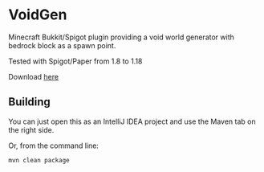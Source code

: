 VoidGen
=======
Minecraft Bukkit/Spigot plugin providing a void world generator with bedrock block as a spawn point.

Tested with Spigot/Paper from 1.8 to 1.18

Download [here](https://github.com/dmkng/VoidGen/releases/latest)

Building
--------
You can just open this as an IntelliJ IDEA project and use the Maven tab on the right side.

Or, from the command line:
```
mvn clean package
```
